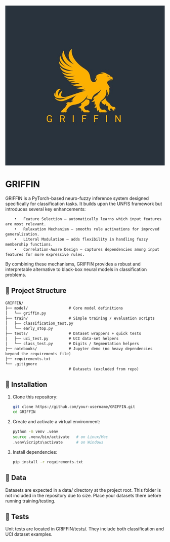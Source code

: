 ![Alt griffin](./griffin.jpg)

# GRIFFIN

GRIFFIN is a PyTorch-based neuro-fuzzy inference system designed specifically for classification tasks.
It builds upon the UNFIS framework but introduces several key enhancements:
```` 
	•	Feature Selection – automatically learns which input features are most relevant.
	•	Relaxation Mechanism – smooths rule activations for improved generalization.
	•	Literal Modulation – adds flexibility in handling fuzzy membership functions.
	•	Correlation-Aware Design – captures dependencies among input features for more expressive rules.
```` 

By combining these mechanisms, GRIFFIN provides a robust and interpretable alternative to black-box neural models in classification problems.


## 📂 Project Structure

```` 
GRIFFIN/
├── model/                  # Core model definitions
│   └── griffin.py          
├── train/                  # Simple training / evaluation scripts
│   ├── classification_test.py
│   └── early_stop.py
├── tests/                  # Dataset wrappers + quick tests
│   ├── uci_test.py         # UCI data-set helpers
│   └── class_test.py       # Digits / Segmentation helpers
├── notebooks/              # Jupyter demo (no heavy dependencies beyond the requirements file)
├── requirements.txt
└── .gitignore
                            # Datasets (excluded from repo)

````

## 🚀 Installation

1. Clone this repository:
   ```bash
   git clone https://github.com/your-username/GRIFFIN.git
   cd GRIFFIN
   ```

2.	Create and activate a virtual environment:
    ```bash
	python -m venv .venv
    source .venv/bin/activate   # on Linux/Mac
    .venv\Scripts\activate      # on Windows
	```
3.	Install dependencies:
    ```bash
  	pip install -r requirements.txt
    ```
## 📁 Data

Datasets are expected in a data/ directory at the project root.
This folder is not included in the repository due to size.
Place your datasets there before running training/testing.

## 🧪 Tests

Unit tests are located in GRIFFIN/tests/.
They include both classification and UCI dataset examples.
